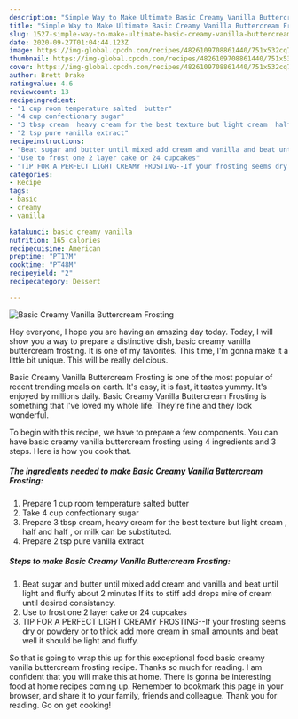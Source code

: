 ```yaml
---
description: "Simple Way to Make Ultimate Basic Creamy Vanilla Buttercream Frosting"
title: "Simple Way to Make Ultimate Basic Creamy Vanilla Buttercream Frosting"
slug: 1527-simple-way-to-make-ultimate-basic-creamy-vanilla-buttercream-frosting
date: 2020-09-27T01:04:44.123Z
image: https://img-global.cpcdn.com/recipes/4826109708861440/751x532cq70/basic-creamy-vanilla-buttercream-frosting-recipe-main-photo.jpg
thumbnail: https://img-global.cpcdn.com/recipes/4826109708861440/751x532cq70/basic-creamy-vanilla-buttercream-frosting-recipe-main-photo.jpg
cover: https://img-global.cpcdn.com/recipes/4826109708861440/751x532cq70/basic-creamy-vanilla-buttercream-frosting-recipe-main-photo.jpg
author: Brett Drake
ratingvalue: 4.6
reviewcount: 13
recipeingredient:
- "1 cup room temperature salted  butter"
- "4 cup confectionary sugar"
- "3 tbsp cream  heavy cream for the best texture but light cream  half and half  or milk can be substituted"
- "2 tsp pure vanilla extract"
recipeinstructions:
- "Beat sugar and butter until mixed add cream and vanilla and beat until light and fluffy about 2 minutes If its to stiff add drops mire of cream until desired consistancy."
- "Use to frost one 2 layer cake or 24 cupcakes"
- "TIP FOR A PERFECT LIGHT CREAMY FROSTING--If your frosting seems dry or powdery or to thick add more cream in small amounts and beat well it should be light and fluffy."
categories:
- Recipe
tags:
- basic
- creamy
- vanilla

katakunci: basic creamy vanilla 
nutrition: 165 calories
recipecuisine: American
preptime: "PT17M"
cooktime: "PT48M"
recipeyield: "2"
recipecategory: Dessert

---
```



![Basic Creamy Vanilla Buttercream Frosting](https://img-global.cpcdn.com/recipes/4826109708861440/751x532cq70/basic-creamy-vanilla-buttercream-frosting-recipe-main-photo.jpg)

Hey everyone, I hope you are having an amazing day today. Today, I will show you a way to prepare a distinctive dish, basic creamy vanilla buttercream frosting. It is one of my favorites. This time, I'm gonna make it a little bit unique. This will be really delicious.



Basic Creamy Vanilla Buttercream Frosting is one of the most popular of recent trending meals on earth. It's easy, it is fast, it tastes yummy. It's enjoyed by millions daily. Basic Creamy Vanilla Buttercream Frosting is something that I've loved my whole life. They're fine and they look wonderful.


To begin with this recipe, we have to prepare a few components. You can have basic creamy vanilla buttercream frosting using 4 ingredients and 3 steps. Here is how you cook that.

<!--inarticleads1-->

##### The ingredients needed to make Basic Creamy Vanilla Buttercream Frosting:

1. Prepare 1 cup room temperature salted  butter
1. Take 4 cup confectionary sugar
1. Prepare 3 tbsp cream,  heavy cream for the best texture but light cream , half and half , or milk can be substituted.
1. Prepare 2 tsp pure vanilla extract




<!--inarticleads2-->

##### Steps to make Basic Creamy Vanilla Buttercream Frosting:

1. Beat sugar and butter until mixed add cream and vanilla and beat until light and fluffy about 2 minutes If its to stiff add drops mire of cream until desired consistancy.
1. Use to frost one 2 layer cake or 24 cupcakes
1. TIP FOR A PERFECT LIGHT CREAMY FROSTING--If your frosting seems dry or powdery or to thick add more cream in small amounts and beat well it should be light and fluffy.




So that is going to wrap this up for this exceptional food basic creamy vanilla buttercream frosting recipe. Thanks so much for reading. I am confident that you will make this at home. There is gonna be interesting food at home recipes coming up. Remember to bookmark this page in your browser, and share it to your family, friends and colleague. Thank you for reading. Go on get cooking!
